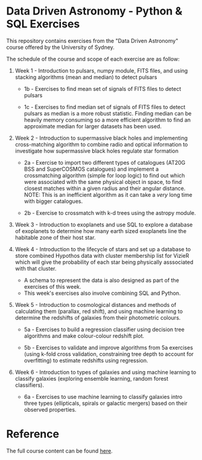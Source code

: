 # Data Driven Astronomy - Python & SQL Exercises

This repository contains exercises from the "Data Driven Astronomy" course offered by the University of Sydney.

The schedule of the course and scope of each exercise are as follow:

1. Week 1 - Introduction to pulsars, numpy module, FITS files, and using stacking algorithms (mean and median) to detect pulsars

   - 1b - Exercises to find mean set of signals of FITS files to detect pulsars

   - 1c - Exercises to find median set of signals of FITS files to detect pulsars as median is a more robust statistic. Finding median can be heavily memory consuming so a more efficient algorithm to find an approximate median for larger datasets has been used.

2. Week 2 - Introduction to supermassive black holes and implementing cross-matching algorithm to combine radio and optical information to investigate how supermassive black holes regulate star formation

   - 2a - Exercise to import two different types of catalogues (AT20G BSS and SuperCOSMOS catalogues) and implement a crossmatching algorithm (simple for loop logic) to find out which were associated with the same physical object in space, to find closest matches within a given radius and their angular distance.
     NOTE: This is an inefficient algorithm as it can take a _very_ long time with bigger catalogues.

   - 2b - Exercise to crossmatch with k-d trees using the astropy module.

3. Week 3 - Introduction to exoplanets and use SQL to explore a database of exoplanets to determine how many earth sized exoplanets line the habitable zone of their host star.

4. Week 4 - Introduction to the lifecycle of stars and set up a database to store combined Hypothos data with cluster membership list for VizieR which will give the probability of each star being physically asssociated with that cluster.

   - A schema to represent the data is also designed as part of the exercises of this week.
   - This week's exercises also involve combining SQL and Python.

5. Week 5 - Introduction to cosmological distances and methods of calculating them (parallax, red shift), and using machine learning to determine the redshifts of galaxies from their photometric colours.

   - 5a - Exercises to build a regression classifier using decision tree algorithms and make colour-colour redshift plot.

   - 5b - Exercises to validate and improve algorithms from 5a exercises (using k-fold cross validation, constraining tree depth to account for overfitting) to estimate redshifts using regression.

6. Week 6 - Introduction to types of galaxies and using machine learning to classify galaxies (exploring ensemble learning, random forest classifiers).

   - 6a - Exercises to use machine learning to classify galaxies intro three types (ellipticals, spirals or galactic mergers) based on their observed properties.

# Reference

The full course content can be found [here](https://www.coursera.org/learn/data-driven-astronomy/).
